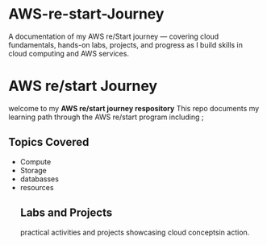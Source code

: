 # AWS-re-start-Journey
A documentation of my AWS re/Start journey — covering cloud fundamentals, hands-on labs, projects, and progress as I build skills in cloud computing and AWS services.
# AWS re/start Journey
welcome to my **AWS re/start journey respository** 
This repo documents my learning path through the AWS re/start program including ;
## Topics Covered 
- Compute
- Storage
- databasses
- resources
  ## Labs and Projects
  practical activities and projects showcasing cloud conceptsin action.
